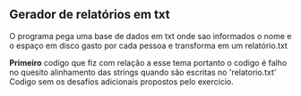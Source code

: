 
<h2>Gerador de relatórios em txt</h2>

O programa pega uma base de dados em txt onde sao informados o nome e o espaço em disco gasto por cada pessoa e transforma em um relatório.txt 

**Primeiro** codigo que fiz com relação a esse tema portanto o codigo é falho no quesito alinhamento das strings quando são escritas no 'relatorio.txt'<br>
Codigo sem os desafios adicionais propostos pelo exercicio.

